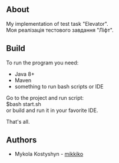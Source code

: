 ## About
My implementation of test task "Elevator".  
Моя реалізація тестового завдання "Ліфт".

## Build
To run the program you need:
* Java 8+
* Maven
* something to run bash scripts or IDE

Go to the project and run script:  
$bash start.sh  
or build and run it in your favorite IDE.

That's all.

## Authors
* Mykola Kostyshyn - [mikkiko](https://github.com/mikkiko) 
